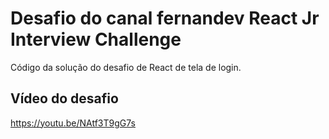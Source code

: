 # Desafio do canal fernandev React Jr Interview Challenge

Código da solução do desafio de React de tela de login.

## Vídeo do desafio

https://youtu.be/NAtf3T9gG7s
